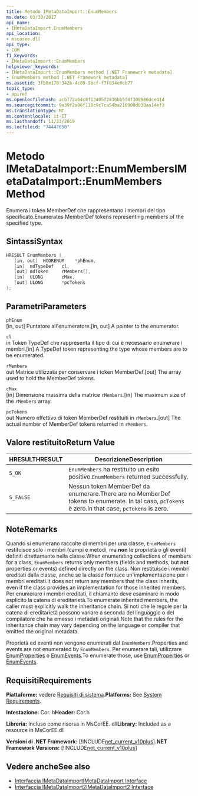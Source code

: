 ```yaml
---
title: Metodo IMetaDataImport::EnumMembers
ms.date: 03/30/2017
api_name:
- IMetaDataImport.EnumMembers
api_location:
- mscoree.dll
api_type:
- COM
f1_keywords:
- IMetaDataImport::EnumMembers
helpviewer_keywords:
- IMetaDataImport::EnumMembers method [.NET Framework metadata]
- EnumMembers method [.NET Framework metadata]
ms.assetid: 3fb8e178-342b-4c89-9bcf-f7f834e6cb77
topic_type:
- apiref
ms.openlocfilehash: acb772a64c8f13405f2836bb5f4f308986dce414
ms.sourcegitcommit: 9a39f2a06f110c9c7ca54ba216900d038aa14ef3
ms.translationtype: MT
ms.contentlocale: it-IT
ms.lasthandoff: 11/23/2019
ms.locfileid: "74447650"
---
```

# <a name="imetadataimportenummembers-method"></a><span data-ttu-id="a13ac-102">Metodo IMetaDataImport::EnumMembers</span><span class="sxs-lookup"><span data-stu-id="a13ac-102">IMetaDataImport::EnumMembers Method</span></span>
<span data-ttu-id="a13ac-103">Enumera i token MemberDef che rappresentano i membri del tipo specificato.</span><span class="sxs-lookup"><span data-stu-id="a13ac-103">Enumerates MemberDef tokens representing members of the specified type.</span></span>  
  
## <a name="syntax"></a><span data-ttu-id="a13ac-104">Sintassi</span><span class="sxs-lookup"><span data-stu-id="a13ac-104">Syntax</span></span>  
  
```cpp  
HRESULT EnumMembers (   
   [in, out]  HCORENUM    *phEnum,   
   [in]  mdTypeDef   cl,   
   [out] mdToken     rMembers[],   
   [in]  ULONG       cMax,   
   [out] ULONG       *pcTokens  
);  
```  
  
## <a name="parameters"></a><span data-ttu-id="a13ac-105">Parametri</span><span class="sxs-lookup"><span data-stu-id="a13ac-105">Parameters</span></span>  
 `phEnum`  
 <span data-ttu-id="a13ac-106">[in, out] Puntatore all'enumeratore.</span><span class="sxs-lookup"><span data-stu-id="a13ac-106">[in, out] A pointer to the enumerator.</span></span>  
  
 `cl`  
 <span data-ttu-id="a13ac-107">in Token TypeDef che rappresenta il tipo di cui è necessario enumerare i membri.</span><span class="sxs-lookup"><span data-stu-id="a13ac-107">[in] A TypeDef token representing the type whose members are to be enumerated.</span></span>  
  
 `rMembers`  
 <span data-ttu-id="a13ac-108">out Matrice utilizzata per conservare i token MemberDef.</span><span class="sxs-lookup"><span data-stu-id="a13ac-108">[out] The array used to hold the MemberDef tokens.</span></span>  
  
 `cMax`  
 <span data-ttu-id="a13ac-109">[in] Dimensione massima della matrice `rMembers`.</span><span class="sxs-lookup"><span data-stu-id="a13ac-109">[in] The maximum size of the `rMembers` array.</span></span>  
  
 `pcTokens`  
 <span data-ttu-id="a13ac-110">out Numero effettivo di token MemberDef restituiti in `rMembers`.</span><span class="sxs-lookup"><span data-stu-id="a13ac-110">[out] The actual number of MemberDef tokens returned in `rMembers`.</span></span>  
  
## <a name="return-value"></a><span data-ttu-id="a13ac-111">Valore restituito</span><span class="sxs-lookup"><span data-stu-id="a13ac-111">Return Value</span></span>  
  
|<span data-ttu-id="a13ac-112">HRESULT</span><span class="sxs-lookup"><span data-stu-id="a13ac-112">HRESULT</span></span>|<span data-ttu-id="a13ac-113">Descrizione</span><span class="sxs-lookup"><span data-stu-id="a13ac-113">Description</span></span>|  
|-------------|-----------------|  
|`S_OK`|<span data-ttu-id="a13ac-114">`EnumMembers` ha restituito un esito positivo.</span><span class="sxs-lookup"><span data-stu-id="a13ac-114">`EnumMembers` returned successfully.</span></span>|  
|`S_FALSE`|<span data-ttu-id="a13ac-115">Nessun token MemberDef da enumerare.</span><span class="sxs-lookup"><span data-stu-id="a13ac-115">There are no MemberDef tokens to enumerate.</span></span> <span data-ttu-id="a13ac-116">In tal caso, `pcTokens` è zero.</span><span class="sxs-lookup"><span data-stu-id="a13ac-116">In that case, `pcTokens` is zero.</span></span>|  
  
## <a name="remarks"></a><span data-ttu-id="a13ac-117">Note</span><span class="sxs-lookup"><span data-stu-id="a13ac-117">Remarks</span></span>  
 <span data-ttu-id="a13ac-118">Quando si enumerano raccolte di membri per una classe, `EnumMembers` restituisce solo i membri (campi e metodi, ma **non** le proprietà o gli eventi) definiti direttamente nella classe.</span><span class="sxs-lookup"><span data-stu-id="a13ac-118">When enumerating collections of members for a class, `EnumMembers` returns only members (fields and methods, but **not** properties or events) defined directly on the class.</span></span> <span data-ttu-id="a13ac-119">Non restituisce i membri ereditati dalla classe, anche se la classe fornisce un'implementazione per i membri ereditati.</span><span class="sxs-lookup"><span data-stu-id="a13ac-119">It does not return any members that the class inherits, even if the class provides an implementation for those inherited members.</span></span> <span data-ttu-id="a13ac-120">Per enumerare i membri ereditati, il chiamante deve esaminare in modo esplicito la catena di ereditarietà.</span><span class="sxs-lookup"><span data-stu-id="a13ac-120">To enumerate inherited members, the caller must explicitly walk the inheritance chain.</span></span> <span data-ttu-id="a13ac-121">Si noti che le regole per la catena di ereditarietà possono variare a seconda del linguaggio o del compilatore che ha emesso i metadati originali.</span><span class="sxs-lookup"><span data-stu-id="a13ac-121">Note that the rules for the inheritance chain may vary depending on the language or compiler that emitted the original metadata.</span></span>
 
 <span data-ttu-id="a13ac-122">Proprietà ed eventi non vengono enumerati dal `EnumMembers`.</span><span class="sxs-lookup"><span data-stu-id="a13ac-122">Properties and events are not enumerated by `EnumMembers`.</span></span> <span data-ttu-id="a13ac-123">Per enumerare tali, utilizzare [EnumProperties](imetadataimport-enumproperties-method.md) o [EnumEvents](imetadataimport-enumevents-method.md).</span><span class="sxs-lookup"><span data-stu-id="a13ac-123">To enumerate those, use [EnumProperties](imetadataimport-enumproperties-method.md) or [EnumEvents](imetadataimport-enumevents-method.md).</span></span>
  
## <a name="requirements"></a><span data-ttu-id="a13ac-124">Requisiti</span><span class="sxs-lookup"><span data-stu-id="a13ac-124">Requirements</span></span>  
 <span data-ttu-id="a13ac-125">**Piattaforme:** vedere [Requisiti di sistema](../../../../docs/framework/get-started/system-requirements.md).</span><span class="sxs-lookup"><span data-stu-id="a13ac-125">**Platforms:** See [System Requirements](../../../../docs/framework/get-started/system-requirements.md).</span></span>  
  
 <span data-ttu-id="a13ac-126">**Intestazione:** Cor. h</span><span class="sxs-lookup"><span data-stu-id="a13ac-126">**Header:** Cor.h</span></span>  
  
 <span data-ttu-id="a13ac-127">**Libreria:** Incluso come risorsa in MsCorEE. dll</span><span class="sxs-lookup"><span data-stu-id="a13ac-127">**Library:** Included as a resource in MsCorEE.dll</span></span>  
  
 <span data-ttu-id="a13ac-128">**Versioni di .NET Framework:** [!INCLUDE[net_current_v10plus](../../../../includes/net-current-v10plus-md.md)]</span><span class="sxs-lookup"><span data-stu-id="a13ac-128">**.NET Framework Versions:** [!INCLUDE[net_current_v10plus](../../../../includes/net-current-v10plus-md.md)]</span></span>  
  
## <a name="see-also"></a><span data-ttu-id="a13ac-129">Vedere anche</span><span class="sxs-lookup"><span data-stu-id="a13ac-129">See also</span></span>

- [<span data-ttu-id="a13ac-130">Interfaccia IMetaDataImport</span><span class="sxs-lookup"><span data-stu-id="a13ac-130">IMetaDataImport Interface</span></span>](../../../../docs/framework/unmanaged-api/metadata/imetadataimport-interface.md)
- [<span data-ttu-id="a13ac-131">Interfaccia IMetaDataImport2</span><span class="sxs-lookup"><span data-stu-id="a13ac-131">IMetaDataImport2 Interface</span></span>](../../../../docs/framework/unmanaged-api/metadata/imetadataimport2-interface.md)

